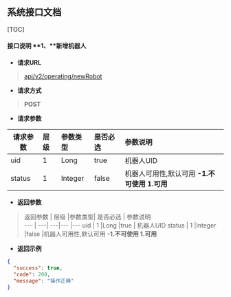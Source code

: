 ## 系统接口文档

[TOC]

#### 接口说明 **1、**新增机器人

- **请求URL**
> [api/v2/operating/newRobot](#)

- **请求方式** 
>**POST**

- **请求参数**
>
 请求参数 |   层级   |参数类型| 是否必选     |  参数说明   
 -------- | :--------| :------|:------       |:------ 
 uid       |  1       |Long    |true   | 机器人UID
 status    | 1        |Integer |false  |机器人可用性,默认可用  **-1.不可使用 1.可用**

- **返回参数**
>  返回参数 |   层级   |参数类型| 是否必选     |  参数说明   
 --- | ---| ---|---      |---
 uid       |  1       |Long    |true   | 机器人UID
 status    | 1        |Integer |false  |机器人可用性,默认可用  **-1.不可使用 1.可用**

- **返回示例**
>    
```json 
{
  "success": true,
  "code": 200,
  "message": "操作正确"
}
```

